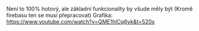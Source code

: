Není to 100% hotový, ale základní funkcionality by všude měly být (Kromě firebasu ten se musí přepracovat)
Grafika: https://www.youtube.com/watch?v=QME1hlCq6yk&t=520s
